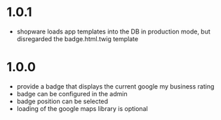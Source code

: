 # 1.0.1
- shopware loads app templates into the DB in production mode, but disregarded the badge.html.twig template

# 1.0.0
- provide a badge that displays the current google my business rating
- badge can be configured in the admin
- badge position can be selected
- loading of the google maps library is optional 
